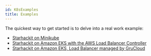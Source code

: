 ```yaml
---
id: K8sExamples
title: Examples
---
```


The quickest way to get started is to delve into a real work example:

- [Starhackit on Minikube](https://github.com/grucloud/grucloud/tree/main/examples/starhackit/minikube)
- [Starhackit on Amazon EKS with the AWS Load Balancer Controller](https://github.com/grucloud/grucloud/tree/main/examples/starhackit/eks-lbc)
- [Starhackit on Amazon EKS, Load Balancer managed by GruCloud](https://github.com/grucloud/grucloud/tree/main/examples/starhackit/eks-lean)
